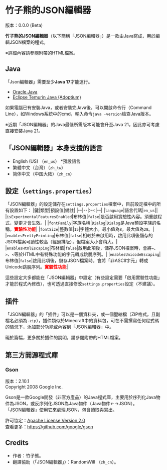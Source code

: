 # 竹子熊的JSON編輯器
版本：0.0.0 (Beta)

**竹子熊的JSON編輯器**（以下簡稱「JSON編輯器」）是一款由Java寫成，用於編輯JSON檔案的程式。

※詳細內容請參閱附帶的HTML檔案。

## Java
「Json編輯器」需要至少**Java 17**才能運行。
- [Oracle Java](https://www.oracle.com/java/technologies/downloads/)
- [Eclipse Temurin Java (Adoptium)](https://adoptium.net/temurin/releases/?version=17)

如果電腦已有安裝Java，或者安裝完Java後，可以開啟命令行（Command Line），如Windows系統中的cmd，輸入命令`java -version`檢查Java版本。

※近期「JSON編輯器」的Java最低所需版本可能會升至Java 21，因此亦可考慮直接安裝Java 21。

## 「JSON編輯器」本身支援的語言
- English (US) （`en_us`） *預設語言
- 繁體中文（台灣）（`zh_tw`）
- 简体中文（中国大陆）（`zh_cn`）

## 設定（`settings.properties`）
「JSON編輯器」的設定儲存在`settings.properties`檔案中，目前設定檔中的所有設置如下：
|鍵|類型|預設值|備註|
|--|--|:--:|--|
|`language`|語言代碼|`en_us`||
|`isExperimentalFeaturesEnabled`|布林值|`false`|是否啟用實驗性內容。須重啟程式，變更才會生效。|
|`fontFamily`|字族名稱|`Dialog`|`Dialog`是Java預設字族的名稱。<b style="color:red">實驗性功能</b>|
|`fontSize`|整數值|`15`|字體大小。最小值為`8`，最大值為`28`。|
|`enablesPrettyPrinting`|布林值|`false`|相較於未啟用時，啟用此項後儲存的JSON檔案可讀性較高（經過排版），但檔案大小會稍大。|
|`enablesHtmlEscaping`|布林值|`false`|啟用此項後，儲存JSON檔案時，會將`=`、`>`、`<`等於HTML中有特殊功能的字元轉成跳脫序列。|
|`enablesUnicodeEscaping`|布林值|`false`|啟用此項後，儲存JSON檔案時，會將「非ASCII字元」轉成Unicode跳脫序列。<b style="color:red">實驗性功能</b>|

這些設定大多都能在「JSON編輯器」中設定（有些設定需要「啟用實驗性功能」才能於程式內修改），也可透過直接修改`settings.properties`設定（不建議）。

## 插件
「JSON編輯器」的「插件」可以是一個資料夾，或一個壓縮檔（ZIP格式，且副檔名必須為`.zip`），插件類似於Minecraft中的資料包，可在不需撰寫任何程式碼的情況下，添加部分功能或內容到「JSON編輯器」中。

礙於篇幅，更多關於插件的說明，請參閱附帶的HTML檔案。

## 第三方開源程式庫
### Gson
版本：2.10.1<br>
Copyright 2008 Google Inc.

Gson是一款Google開發（非官方產品）的Java程式庫，主要用於序列化Java物件為JSON，或反序列化JSON為Java物件（Java物件←→JSON）。<br>
「JSON編輯器」使用它來處理JSON，包含讀取與寫出。

許可協定：[Apache License Version 2.0](http://www.apache.org/licenses/LICENSE-2.0)<br>
查看更多：https://github.com/google/gson

## Credits
- 作者：竹子熊。
- 翻譯協助（「JSON編輯器」）：RandomWill （`zh_cn`）。